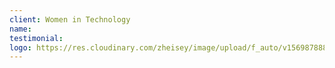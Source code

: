 ```yaml
---
client: Women in Technology
name:
testimonial:
logo: https://res.cloudinary.com/zheisey/image/upload/f_auto/v1569878889/teambusiness/logo/women-in-tech.png
---
```


